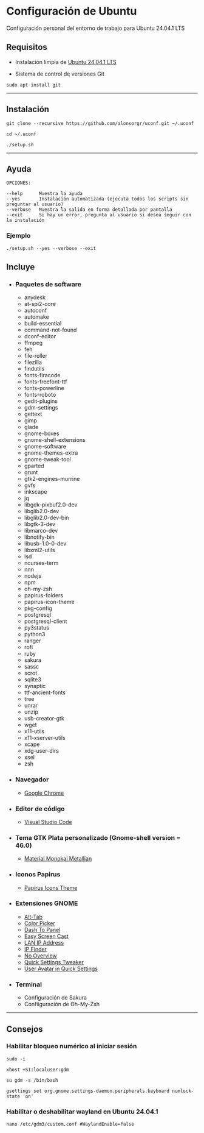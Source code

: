 # Configuración de Ubuntu

Configuración personal del entorno de trabajo para Ubuntu 24.04.1 LTS

## Requisitos

- Instalación limpia de [Ubuntu 24.04.1 LTS](https://releases.ubuntu.com/noble/ubuntu-24.04.1-desktop-amd64.iso)

- Sistema de control de versiones Git

```
sudo apt install git
```
***
## Instalación

```
git clone --recursive https://github.com/alonsorgr/uconf.git ~/.uconf
```
```
cd ~/.uconf
```
```
./setup.sh
```
***
## Ayuda

```
OPCIONES:

--help      Muestra la ayuda
--yes       Instalación automatizada (ejecuta todos los scripts sin preguntar al usuario)
--verbose   Muestra la salida en forma detallada por pantalla
--exit      Si hay un error, pregunta al usuario si desea seguir con la instalación 

```

### Ejemplo

```
./setup.sh --yes --verbose --exit
```

## Incluye

- ### Paquetes de software

  - anydesk
  - at-spi2-core
  - autoconf
  - automake
  - build-essential
  - command-not-found
  - dconf-editor
  - ffmpeg
  - feh
  - file-roller
  - filezilla
  - findutils
  - fonts-firacode
  - fonts-freefont-ttf
  - fonts-powerline
  - fonts-roboto
  - gedit-plugins
  - gdm-settings
  - gettext
  - gimp
  - glade
  - gnome-boxes
  - gnome-shell-extensions
  - gnome-software
  - gnome-themes-extra
  - gnome-tweak-tool
  - gparted
  - grunt
  - gtk2-engines-murrine
  - gvfs
  - inkscape
  - jq
  - libgdk-pixbuf2.0-dev
  - libglib2.0-dev
  - libglib2.0-dev-bin
  - libgtk-3-dev
  - libmarco-dev
  - libnotify-bin
  - libusb-1.0-0-dev
  - libxml2-utils
  - lsd
  - ncurses-term
  - nnn
  - nodejs
  - npm
  - oh-my-zsh
  - papirus-folders
  - papirus-icon-theme
  - pkg-config
  - postgresql
  - postgresql-client
  - py3status
  - python3
  - ranger
  - rofi
  - ruby
  - sakura
  - sassc
  - scrot
  - sqlite3
  - synaptic
  - ttf-ancient-fonts
  - tree
  - unrar
  - unzip
  - usb-creator-gtk
  - wget
  - x11-utils
  - x11-xserver-utils
  - xcape
  - xdg-user-dirs
  - xsel
  - zsh
  
- ### Navegador
    - [Google Chrome](https://dl.google.com/linux/direct/google-chrome-stable_current_amd64.deb)

- ### Editor de código
    - [Visual Studio Code](https://update.code.visualstudio.com/latest/linux-deb-x64/stable)

- ### Tema GTK Plata personalizado (Gnome-shell version = 46.0)
  - [Material Monokai Metallian](https://github.com/alonsorgr/material-monokai-metallian)
- ### Iconos Papirus
  - [Papirus Icons Theme](https://github.com/PapirusDevelopmentTeam/papirus-icon-theme)

- ### Extensiones GNOME
  - [Alt-Tab](https://extensions.gnome.org/extension/97/coverflow-alt-tab/)
  - [Color Picker](https://extensions.gnome.org/extension/3396/color-picker/)
  - [Dash To Panel](https://extensions.gnome.org/extension/1160/dash-to-panel/)
  - [Easy Screen Cast](https://extensions.gnome.org/extension/690/easyscreencast/)
  - [LAN IP Address](https://extensions.gnome.org/extension/1762/lan-ip-address/)
  - [IP Finder](https://extensions.gnome.org/extension/2983/ip-finder/)
  - [No Overview](https://extensions.gnome.org/extension/4099/no-overview/)
  - [Quick Settings Tweaker](https://extensions.gnome.org/extension/5446/quick-settings-tweaker)
  - [User Avatar in Quick Settings](https://extensions.gnome.org/extension/5506/user-avatar-in-quick-settings/)

- ### Terminal
  - Configuración de Sakura
  - Confiiguración de Oh-My-Zsh
---

## Consejos

### Habilitar bloqueo numérico al iniciar sesión

```
sudo -i
```
```
xhost +SI:localuser:gdm
```
```
su gdm -s /bin/bash
```
```
gsettings set org.gnome.settings-daemon.peripherals.keyboard numlock-state 'on'
```

### Habilitar o deshabilitar wayland en Ubuntu 24.04.1

```
nano /etc/gdm3/custom.conf #WaylandEnable=false
```
